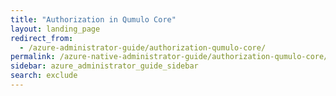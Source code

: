 ```yaml
---
title: "Authorization in Qumulo Core"
layout: landing_page
redirect_from:
  - /azure-administrator-guide/authorization-qumulo-core/
permalink: /azure-native-administrator-guide/authorization-qumulo-core/
sidebar: azure_administrator_guide_sidebar
search: exclude
---
```

